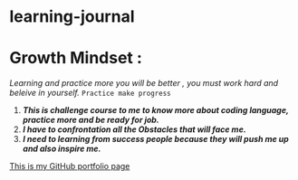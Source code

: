 # learning-journal

# Growth Mindset : 
 *Learning and practice more you will be better , you must work hard and beleive in  yourself.* 
 ` Practice make progress `

1. ***This is challenge course to me to know more about coding language, practice more and be ready for job.***
2. ***I have to confrontation all the Obstacles that will face me.***
3. ***I need to learning from success people because they will push me up and also inspire me.***

[This is my GitHub portfolio page](https://github.com/AmalMAlmomani)
